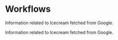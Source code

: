# Workflows

Information related to Icecream fetched from Google.


Information related to Icecream fetched from Google.
